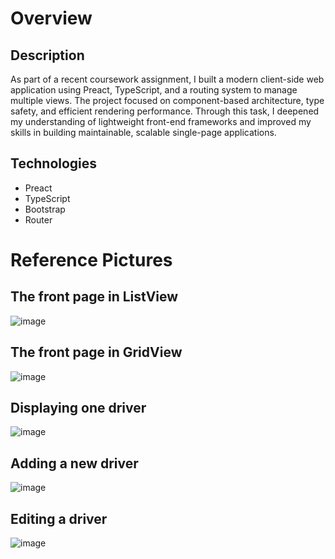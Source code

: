 # Overview
## Description
As part of a recent coursework assignment, I built a modern client-side web application using Preact, TypeScript, and a routing system to manage multiple views. The project focused on component-based architecture, type safety, and efficient rendering performance. Through this task, I deepened my understanding of lightweight front-end frameworks and improved my skills in building maintainable, scalable single-page applications.
## Technologies
- Preact
- TypeScript
- Bootstrap
- Router

# Reference Pictures
## <b>The front page in ListView</b>
![image](https://github.com/user-attachments/assets/e32079a2-8394-4be9-879f-4f352a3eb3c3)

## <b>The front page in GridView</b>
![image](https://github.com/user-attachments/assets/62ee43fe-119e-40eb-9139-a3bc23f5b9ac)

## <b>Displaying one driver</b>
![image](https://github.com/user-attachments/assets/7892d2d5-d3f8-42ca-a7e4-4e6436b739b2)

## <b>Adding a new driver</b>
![image](https://github.com/user-attachments/assets/bb93cad6-6fbb-42fa-8bef-d1e2bf98276b)

## <b>Editing a driver</b>
![image](https://github.com/user-attachments/assets/e84aa640-e732-468b-b23d-db88dddef53a)
